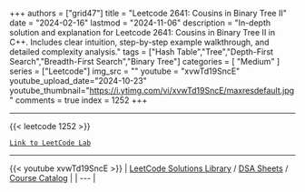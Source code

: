 
+++
authors = ["grid47"]
title = "Leetcode 2641: Cousins in Binary Tree II"
date = "2024-02-16"
lastmod = "2024-11-06"
description = "In-depth solution and explanation for Leetcode 2641: Cousins in Binary Tree II in C++. Includes clear intuition, step-by-step example walkthrough, and detailed complexity analysis."
tags = ["Hash Table","Tree","Depth-First Search","Breadth-First Search","Binary Tree"]
categories = [
    "Medium"
]
series = ["Leetcode"]
img_src = ""
youtube = "xvwTd19SncE"
youtube_upload_date="2024-10-23"
youtube_thumbnail="https://i.ytimg.com/vi/xvwTd19SncE/maxresdefault.jpg"
comments = true
index = 1252
+++



---
{{< leetcode 1252 >}}

[`Link to LeetCode Lab`](https://leetcode.com/problems/cousins-in-binary-tree-ii/description/)

---
{{< youtube xvwTd19SncE >}}
| [LeetCode Solutions Library](https://grid47.xyz/leetcode/) / [DSA Sheets](https://grid47.xyz/sheets/) / [Course Catalog](https://grid47.xyz/courses/) |
| --- |

